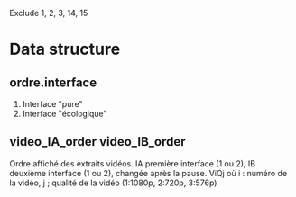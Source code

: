 Exclude 1, 2, 3, 14, 15

# Data structure
## ordre.interface
1. Interface "pure"
2. Interface "écologique"

## video_IA_order video_IB_order
Ordre affiché des extraits vidéos. IA première interface (1 ou 2), IB deuxième interface (1 ou 2), changée après la pause.
ViQj où i : numéro de la vidéo, j ; qualité de la vidéo (1:1080p, 2:720p, 3:576p)